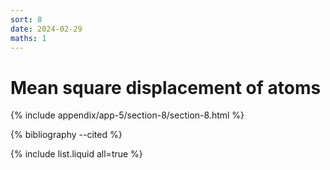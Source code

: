 ```yaml
---
sort: 8
date: 2024-02-29
maths: 1
---
```


# Mean square displacement of atoms

{% include appendix/app-5/section-8/section-8.html %}

{% bibliography --cited %}

{% include list.liquid all=true %}
